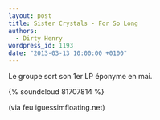 ```yaml
---
layout: post
title: Sister Crystals - For So Long
authors:
  - Dirty Henry
wordpress_id: 1193
date: "2013-03-13 10:00:00 +0100"
---
```


Le groupe sort son 1er LP éponyme en mai.

{% soundcloud 81707814 %}

(via feu iguessimfloating.net)
